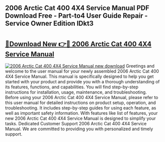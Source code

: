 ## 2006 Arctic Cat 400 4X4 Service Manual PDF Download Free - Part-to4 User Guide Repair - Service Owner Edition IDkt3

# <h2><a href="http://bc287.oget.top/?id=2006+Arctic+Cat+400+4X4+Service+Manual">🔗Download New 👉🔴 2006 Arctic Cat 400 4X4 Service Manual</a></h2>

[![2006 Arctic Cat 400 4X4 Service Manual new download](https://i.imgur.com/5g1atiW.png)](http://bc287.oget.top/?id=2006+Arctic+Cat+400+4X4+Service+Manual)
Greetings and welcome to the user manual for your newly assembled 2006 Arctic Cat 400 4X4 Service Manual. This manual is specifically designed to help you get started with your product and provide you with a thorough understanding of its features, functions, and capabilities. You will find step-by-step instructions for installation, usage, maintenance, and troubleshooting. Before using your 2006 Arctic Cat 400 4X4 Service Manual, please refer to this user manual for detailed instructions on product setup, operation, and troubleshooting. It includes step-by-step guides for using each feature, as well as important safety information. With features like list of features, your new 2006 Arctic Cat 400 4X4 Service Manual is designed to simplify your tasks. Dedicated Customer Support 2006 Arctic Cat 400 4X4 Service Manual. We are committed to providing you with personalized and timely support.
